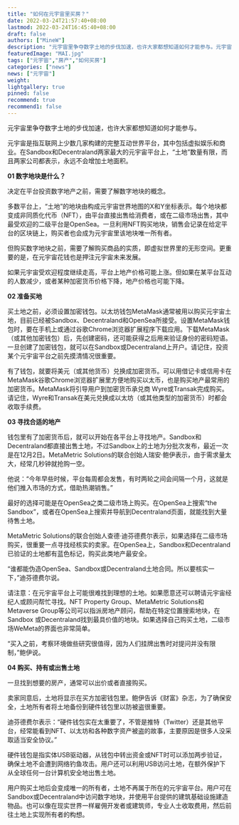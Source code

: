 ```yaml
---
title: "如何在元宇宙里买房？"
date: 2022-03-24T21:57:40+08:00
lastmod: 2022-03-24T16:45:40+08:00
draft: false
authors: ["MineW"]
description: "元宇宙里争夺数字土地的步伐加速，也许大家都想知道如何才能参与。元宇宙是指互联网上少数几家构建的完整互动世界平台，其中包括虚拟娱乐和商业。在Sandbox和Decentraland两家最大的元宇宙平台上，“土地”数量有限，而且两家公司都表示，永远不会增加土地面积。"
featuredImage: "MAI.jpg"
tags: ["元宇宙","房产","如何买房"]
categories: ["news"]
news: ["元宇宙"]
weight: 
lightgallery: true
pinned: false
recommend: true
recommend1: false
---
```




元宇宙里争夺数字土地的步伐加速，也许大家都想知道如何才能参与。

元宇宙是指互联网上少数几家构建的完整互动世界平台，其中包括虚拟娱乐和商业。在Sandbox和Decentraland两家最大的元宇宙平台上，“土地”数量有限，而且两家公司都表示，永远不会增加土地面积。

**01 数字地块是什么？**

决定在平台投资数字地产之前，需要了解数字地块的概念。

多数平台上，“土地”的地块由构成元宇宙世界地图的X和Y坐标表示。每个地块都变成非同质化代币（NFT），由平台直接出售给消费者，或在二级市场出售，其中最受欢迎的二级平台是OpenSea。一旦利用NFT购买地块，销售会记录在给定平台的区块链上，购买者也会成为元宇宙里该地块唯一所有者。

但购买数字地块之前，需要了解购买商品的实质，即虚拟世界里的无形空间。更重要的是，在元宇宙花钱也是押注元宇宙未来发展。

如果元宇宙受欢迎程度继续走高，平台上地产价格可能上涨。但如果在某平台互动的人数减少，或者某种加密货币价格下降，地产价格也可能下降。

**02 准备买地**

买土地之前，必须设置加密钱包。以太坊钱包MetaMask通常被用以购买元宇宙土地，目前已经被Sandbox、Decentraland和OpenSea所接受。设置MetaMask钱包时，要在手机上或通过谷歌Chrome浏览器扩展程序下载应用。下载MetaMask（或其他加密钱包）后，先创建密码，还可能获得之后用来验证身份的密码短语。一旦创建了加密钱包，就可以在Sandbox或Decentraland上开户。请记住，投资某个元宇宙平台之前先摸清情况很重要。

有了钱包，就要将美元（或其他货币）兑换成加密货币。可以用借记卡或信用卡在MetaMask谷歌Chrome浏览器扩展里方便地购买以太币，也是购买地产最常用的加密货币。MetaMask将引导用户到加密货币承兑商 Wyre或Transak完成购买。请记住，Wyre和Transak在美元兑换成以太坊（或其他类型的加密货币）时都会收取手续费。

**03 寻找合适的地产**

钱包里有了加密货币后，就可以开始在各平台上寻找地产。Sandbox和Decentraland都直接出售土地，不过Sandbox上的土地为分批次发布，最近一次是在12月2日。MetaMetric Solutions的联合创始人瑞安·鲍伊表示，由于需求量太大，经常几秒钟就抢购一空。

他说：“今年早些时候，平台每周都会发售，有时两轮之间会间隔一个月，这就是他们推入市场的方式，借助热潮销售。”

最好的选择可能是在OpenSea之类二级市场上购买。在OpenSea上搜索“the Sandbox”，或者在OpenSea上搜索并导航到Decentraland页面，就能找到大量待售土地。

MetaMetric Solutions的联合创始人查德·迪芬德费尔表示，如果选择在二级市场购买，很重要一点寻找经核实的卖家。在OpenSea上，Sandbox和Decentraland已验证的土地都有蓝色标记，购买此类地产最安全。

“谁都能伪造OpenSea、Sandbox或Decentraland土地合同。所以要核实一下，”迪芬德费尔说。

请注意：在元宇宙平台上可能很难找到理想的土地。如果愿意还可以聘请元宇宙经纪人或顾问帮忙寻找。NFT Property Group、MetaMetric Solutions和Metaverse Group等公司可以指派房地产顾问，帮助在特定位置搜索地块，在Sandbox 或Decentraland找到最具价值的地块。如果选择自己购买土地，二级市场WeMeta的界面也非常简单。

“买入之前，考察环境做些研究很值得，因为人们挂牌出售时对提问并没有限制，”鲍伊说。

**04 购买、持有或出售土地**

一旦找到想要的房产，通常可以出价或者直接购买。

卖家同意后，土地将显示在买方加密钱包里。鲍伊告诉《财富》杂志，为了确保安全，土地所有者将土地备份到硬件钱包里以防被盗很重要。

迪芬德费尔表示：“硬件钱包实在太重要了，不管是推特（Twitter）还是其他平台，经常能看到NFT、以太坊和各种数字资产被盗的故事，主要原因是很多人没采取适当安全协议。”

硬件钱包是指实体USB驱动器，从钱包中转出资金或NFT时可以添加两步验证，确保土地不会遭到网络钓鱼攻击。用户还可以利用USB访问土地，在额外保护下从全球任何一台计算机安全地出售土地。

用户购买土地后会变成唯一的所有者，土地不再属于所在的元宇宙平台。用户可在Sandbox或Decentraland中访问数字地块，并使用平台提供的建筑基础设施建造物品。也可以像在现实世界一样雇佣开发者或建筑师，专业人士收取费用，然后前往土地上实现所有者的构想。